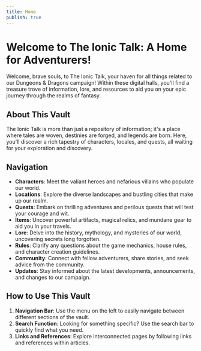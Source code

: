 ```yaml
---
title: Home
publish: true
---
```



# Welcome to The Ionic Talk: A Home for Adventurers!

Welcome, brave souls, to The Ionic Talk, your haven for all things related to our Dungeons & Dragons campaign! Within these digital halls, you'll find a treasure trove of information, lore, and resources to aid you on your epic journey through the realms of fantasy.

## About This Vault 

The Ionic Talk is more than just a repository of information; it's a place where tales are woven, destinies are forged, and legends are born. Here, you'll discover a rich tapestry of characters, locales, and quests, all waiting for your exploration and discovery.

## Navigation 

- **Characters**: Meet the valiant heroes and nefarious villains who populate our world.
- **Locations**: Explore the diverse landscapes and bustling cities that make up our realm.
- **Quests**: Embark on thrilling adventures and perilous quests that will test your courage and wit.
- **Items**: Uncover powerful artifacts, magical relics, and mundane gear to aid you in your travels.
- **Lore**: Delve into the history, mythology, and mysteries of our world, uncovering secrets long forgotten.
- **Rules**: Clarify any questions about the game mechanics, house rules, and character creation guidelines.
- **Community**: Connect with fellow adventurers, share stories, and seek advice from the community.
- **Updates**: Stay informed about the latest developments, announcements, and changes to our campaign.

## How to Use This Vault

1. **Navigation Bar**: Use the menu on the left to easily navigate between different sections of the vault.
2. **Search Function**: Looking for something specific? Use the search bar to quickly find what you need.
3. **Links and References**: Explore interconnected pages by following links and references within articles.
